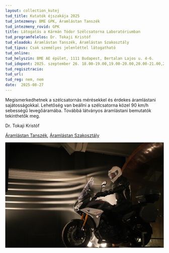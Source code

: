 ```yaml
---
layout: collection_kutej
tud_title: Kutatók éjszakája 2025
tud_intezmeny: BME GPK, Áramlástan Tanszék
tud_intezmeny_rovid: GPK
title: Látogatás a Kármán Tódor Szélcsatorna Laboratóriumban
tud_programfelelos: Dr. Tokaji Kristóf
tud_eloadok: Áramlástan Tanszék, Áramlástan Szakosztály
tud_tipus: Csak személyes jelenléttel látogatható
tud_online: 
tud_helyszin: BME AE épület, 1111 Budapest, Bertalan Lajos u. 4-6.
tud_idopont: 2025. szeptember 26. 18.00-19.00,19.00-20.00,20.00-21.00,21.00-22.00
tud_regisztracio: 
tud_url: 
tud_reg: nem, nem
date:  2025-08-27
---
```


Megismerkedhetnek a szélcsatornás mérésekkel és érdekes áramlástani sajátosságokkal. Lehetőség van beállni a szélcsatorna közel 90 km/h sebességű levegőáramába. 
Továbbá látványos áramlástani bemutatók tekinthetők meg.

Dr. Tokaji Kristóf

[Áramlástan Tanszék](https://www.ara.bme.hu/), [Áramlástan Szakosztály](https://www.facebook.com/aramlastanszakosztaly)

![Látogatás a Kármán Tódor Szélcsatorna Laboratóriumban](../2025/images/latogatas-a-karman-todor-szelcsatorna-laboratoriumban.JPG)

